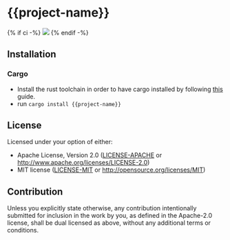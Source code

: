 # {{project-name}}
<!-- [![Crates.io](https://img.shields.io/crates/v/{{project-name}}.svg)](https://crates.io/crates/{{project-name}}) -->
<!-- [![Docs.rs](https://docs.rs/{{project-name}}/badge.svg)](https://docs.rs/{{project-name}}) -->
{% if ci -%}
![](https://github.com/thor314/{{project-name}}/actions/workflows/ci/badge.svg)
{% endif -%}

## Installation
### Cargo
- Install the rust toolchain in order to have cargo installed by following [this](https://www.rust-lang.org/tools/install) guide.
- run `cargo install {{project-name}}`

## License
Licensed under your option of either:
- Apache License, Version 2.0 ([LICENSE-APACHE](LICENSE-APACHE) or http://www.apache.org/licenses/LICENSE-2.0)
- MIT license ([LICENSE-MIT](LICENSE-MIT) or http://opensource.org/licenses/MIT)


## Contribution
Unless you explicitly state otherwise, any contribution intentionally submitted
for inclusion in the work by you, as defined in the Apache-2.0 license, shall be
dual licensed as above, without any additional terms or conditions.
